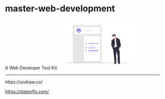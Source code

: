 # master-web-development
A Web Developer Tool Kit
<img src="developer.png" width="50%">
<hr>
https://undraw.co/

https://stateofjs.com/
